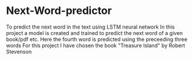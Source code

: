 # Next-Word-predictor
To predict the next word in the text using LSTM neural network
In this project a model is created and trained to predict the next word of a given book/pdf etc.
Here the fourth word is predicted using the preceeding three words
For this project I have chosen the book "Treasure Island" by Robert Stevenson
